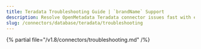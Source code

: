 ```yaml
---
title: Teradata Troubleshooting Guide | `brandName` Support
description: Resolve OpenMetadata Teradata connector issues fast with expert troubleshooting guides, common error fixes, and step-by-step solutions for seamless integration.
slug: /connectors/database/teradata/troubleshooting
---
```


{% partial file="/v1.8/connectors/troubleshooting.md" /%}
